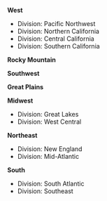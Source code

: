 **West**

- Division: Pacific Northwest
- Division: Northern California
- Division: Central California
- Division: Southern California

**Rocky Mountain**

**Southwest**

**Great Plains**

**Midwest**

- Division: Great Lakes
- Division: West Central

**Northeast**

- Division: New England
- Division: Mid-Atlantic

**South**

- Division: South Atlantic
- Division: Southeast
